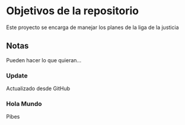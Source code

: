 # Objetivos de la repositorio

Este proyecto se encarga de manejar los planes de la liga de la justicia


## Notas
Pueden hacer lo que quieran...

### Update

Actualizado desde GitHub

### Hola Mundo
Pibes
